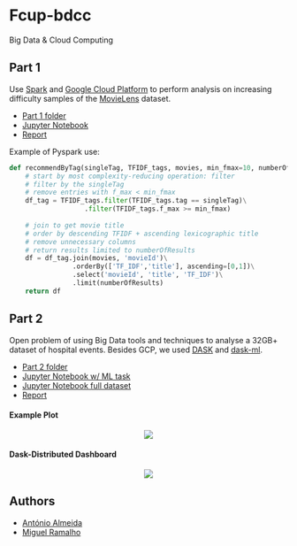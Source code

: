 # Fcup-bdcc
Big Data & Cloud Computing 

## Part 1
Use [Spark](https://spark.apache.org/) and [Google Cloud Platform](https://cloud.google.com/) to perform analysis on increasing difficulty samples of the [MovieLens](https://grouplens.org/datasets/movielens/) dataset.

* [Part 1 folder](p1)
* [Jupyter Notebook](p1/BDCCp1.iynb)
* [Report](p1/report)

Example of Pyspark use:
```python
def recommendByTag(singleTag, TFIDF_tags, movies, min_fmax=10, numberOfResults=10, debug=False):
    # start by most complexity-reducing operation: filter
    # filter by the singleTag
    # remove entries with f_max < min_fmax
    df_tag = TFIDF_tags.filter(TFIDF_tags.tag == singleTag)\
                   .filter(TFIDF_tags.f_max >= min_fmax)
        
    # join to get movie title
    # order by descending TFIDF + ascending lexicographic title
    # remove unnecessary columns
    # return results limited to numberOfResults
    df = df_tag.join(movies, 'movieId')\
                .orderBy(['TF_IDF','title'], ascending=[0,1])\
                .select('movieId', 'title', 'TF_IDF')\
                .limit(numberOfResults)
    return df
```

## Part 2
Open problem of using Big Data tools and techniques to analyse a 32GB+ dataset of hospital events. Besides GCP, we used [DASK](https://dask.org/) and [dask-ml](https://dask-ml.readthedocs.io/en/latest/).

* [Part 2 folder](p2)
* [Jupyter Notebook w/ ML task](p2/sample.iynb)
* [Jupyter Notebook full dataset](p2/full.ipynb)
* [Report](p2/report)

#### Example Plot

<p align="center"><img src="https://i.imgur.com/kDlW55J.png"/></p>

#### Dask-Distributed Dashboard

<p align="center"><img src="https://i.imgur.com/QhPy7yj.gif"/></p>


## Authors
* [António Almeida](https://github.com/antonioalmeida)
* [Miguel Ramalho](https://github.com/msramalho)